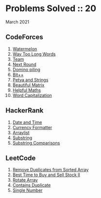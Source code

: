 # Problems Solved :: 20
March 2021

CodeForces
-----------------
1. [Watermelon](https://codeforces.com/problemset/problem/4/A)
1. [Way Too Long Words](https://codeforces.com/problemset/problem/71/A)
1. [Team](https://codeforces.com/problemset/problem/231/A)
1. [Next Round](https://codeforces.com/problemset/problem/158/A)
1. [Domino piling](https://codeforces.com/problemset/problem/50/A)
1. [Bit++](https://codeforces.com/problemset/problem/282/A)
1. [Petya and Strings](https://codeforces.com/problemset/problem/112/A)
1. [Beautiful Matrix](https://codeforces.com/problemset/problem/263/A)
1. [Helpful Maths](https://codeforces.com/problemset/problem/339/A)
1. [Word Capitalization](https://codeforces.com/problemset/problem/281/A)

HackerRank
-----------------
1. [Date and Time](https://www.hackerrank.com/challenges/java-date-and-time)
1. [Currency Formatter](https://www.hackerrank.com/challenges/java-currency-formatter/)
1. [Arraylist](https://www.hackerrank.com/challenges/java-arraylist/)
1. [Substring](https://www.hackerrank.com/challenges/java-substring/)
1. [Substring Comparisons](https://www.hackerrank.com/challenges/java-string-compare/)

LeetCode
-----------------
1. [Remove Duplicates from Sorted Array](https://leetcode.com/explore/interview/card/top-interview-questions-easy/92/array/727/)
1. [Best Time to Buy and Sell Stock II](https://leetcode.com/explore/interview/card/top-interview-questions-easy/92/array/564/)
1. [Rotate Array](https://leetcode.com/explore/interview/card/top-interview-questions-easy/92/array/646/)
1. [Contains Duplicate](https://leetcode.com/explore/interview/card/top-interview-questions-easy/92/array/578/)
1. [Single Number](https://leetcode.com/explore/interview/card/top-interview-questions-easy/92/array/549/)